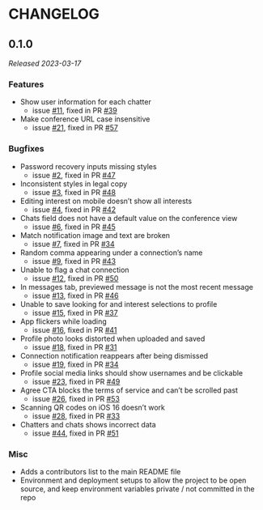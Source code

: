 # CHANGELOG

## 0.1.0

_Released 2023-03-17_

### Features

- Show user information for each chatter
  - issue [#11](https://github.com/thisdot/lets-chat-with/issues/11), fixed in PR [#39](https://github.com/thisdot/lets-chat-with/pull/39)
- Make conference URL case insensitive
  - issue [#21](https://github.com/thisdot/lets-chat-with/issues/21), fixed in PR [#57](https://github.com/thisdot/lets-chat-with/pull/57)

### Bugfixes

- Password recovery inputs missing styles
  - issue [#2](https://github.com/thisdot/lets-chat-with/issues/2), fixed in PR [#47](https://github.com/thisdot/lets-chat-with/pull/47)
- Inconsistent styles in legal copy
  - issue [#3](https://github.com/thisdot/lets-chat-with/issues/3), fixed in PR [#48](https://github.com/thisdot/lets-chat-with/pull/48)
- Editing interest on mobile doesn’t show all interests
  - issue [#4](https://github.com/thisdot/lets-chat-with/issues/4), fixed in PR [#42](https://github.com/thisdot/lets-chat-with/pull/42)
- Chats field does not have a default value on the conference view
  - issue [#6](https://github.com/thisdot/lets-chat-with/issues/6), fixed in PR [#45](https://github.com/thisdot/lets-chat-with/pull/45)
- Match notification image and text are broken
  - issue [#7](https://github.com/thisdot/lets-chat-with/issues/7), fixed in PR [#34](https://github.com/thisdot/lets-chat-with/pull/34)
- Random comma appearing under a connection’s name
  - issue [#9](https://github.com/thisdot/lets-chat-with/issues/9), fixed in PR [#43](https://github.com/thisdot/lets-chat-with/pull/43)
- Unable to flag a chat connection
  - issue [#12](https://github.com/thisdot/lets-chat-with/issues/12), fixed in PR [#50](https://github.com/thisdot/lets-chat-with/pull/50)
- In messages tab, previewed message is not the most recent message
  - issue [#13](https://github.com/thisdot/lets-chat-with/issues/13), fixed in PR [#46](https://github.com/thisdot/lets-chat-with/pull/46)
- Unable to save looking for and interest selections to profile
  - issue [#15](https://github.com/thisdot/lets-chat-with/issues/15), fixed in PR [#37](https://github.com/thisdot/lets-chat-with/pull/37)
- App flickers while loading
  - issue [#16](https://github.com/thisdot/lets-chat-with/issues/16), fixed in PR [#41](https://github.com/thisdot/lets-chat-with/pull/41)
- Profile photo looks distorted when uploaded and saved
  - issue [#18](https://github.com/thisdot/lets-chat-with/issues/18), fixed in PR [#31](https://github.com/thisdot/lets-chat-with/pull/31)
- Connection notification reappears after being dismissed
  - issue [#19](https://github.com/thisdot/lets-chat-with/issues/19), fixed in PR [#34](https://github.com/thisdot/lets-chat-with/pull/34)
- Profile social media links should show usernames and be clickable
  - issue [#23](https://github.com/thisdot/lets-chat-with/issues/23), fixed in PR [#49](https://github.com/thisdot/lets-chat-with/pull/49)
- Agree CTA blocks the terms of service and can’t be scrolled past
  - issue [#26](https://github.com/thisdot/lets-chat-with/issues/26), fixed in PR [#53](https://github.com/thisdot/lets-chat-with/pull/53)
- Scanning QR codes on iOS 16 doesn’t work
  - issue [#28](https://github.com/thisdot/lets-chat-with/issues/28), fixed in PR [#33](https://github.com/thisdot/lets-chat-with/pull/33)
- Chatters and chats shows incorrect data
  - issue [#44](https://github.com/thisdot/lets-chat-with/issues/44), fixed in PR [#51](https://github.com/thisdot/lets-chat-with/pull/51)

### Misc

- Adds a contributors list to the main README file
- Environment and deployment setups to allow the project to be open source, and keep environment variables private / not committed in the repo
